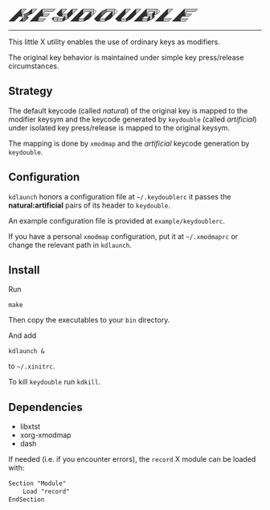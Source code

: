 ![logo](https://github.com/baskerville/keydouble/raw/master/logo/keydouble_logo.png)

---

This little X utility enables the use of ordinary keys as modifiers.

The original key behavior is maintained under simple key press/release circumstances.

## Strategy

The default keycode (called *natural*) of the original key is mapped to the modifier keysym and the keycode generated by `keydouble` (called *artificial*) under isolated key press/release is mapped to the original keysym.

The mapping is done by `xmodmap` and the *artificial* keycode generation by `keydouble`.

## Configuration

`kdlaunch` honors a configuration file at `~/.keydoublerc` it passes the **natural:artificial** pairs of its header to `keydouble`.

An example configuration file is provided at `example/keydoublerc`.

If you have a personal `xmodmap` configuration, put it at `~/.xmodmaprc` or change the relevant path in `kdlaunch`.

## Install

Run

    make

Then copy the executables to your `bin` directory.

And add

    kdlaunch &

to `~/.xinitrc`.

To kill `keydouble` run `kdkill`.

## Dependencies

- libxtst
- xorg-xmodmap
- dash

If needed (i.e. if you encounter errors), the `record` X module can be loaded with:

    Section "Module"
        Load "record"
    EndSection
